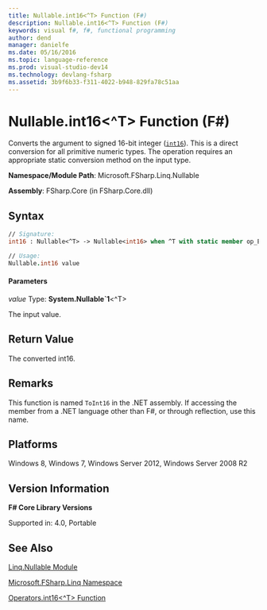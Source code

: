 ```yaml
---
title: Nullable.int16<^T> Function (F#)
description: Nullable.int16<^T> Function (F#)
keywords: visual f#, f#, functional programming
author: dend
manager: danielfe
ms.date: 05/16/2016
ms.topic: language-reference
ms.prod: visual-studio-dev14
ms.technology: devlang-fsharp
ms.assetid: 3b9f6b33-f311-4022-b948-829fa78c51aa
---
```


# Nullable.int16<^T> Function (F#)

Converts the argument to signed 16-bit integer ([`int16`](https://msdn.microsoft.com/library/608e612c-5a8e-40c4-912f-55788628cb9b)). This is a direct conversion for all primitive numeric types. The operation requires an appropriate static conversion method on the input type.

**Namespace/Module Path**: Microsoft.FSharp.Linq.Nullable

**Assembly**: FSharp.Core (in FSharp.Core.dll)


## Syntax

```fsharp
// Signature:
int16 : Nullable<^T> -> Nullable<int16> when ^T with static member op_Explicit and ^T : (new : unit ->  ^T) and ^T : struct and ^T :> ValueType

// Usage:
Nullable.int16 value
```

#### Parameters
*value*
Type: **System.Nullable&#96;1**&lt;^T&gt;


The input value.

## Return Value
The converted int16.


## Remarks
This function is named `ToInt16` in the .NET assembly. If accessing the member from a .NET language other than F#, or through reflection, use this name.


## Platforms
Windows 8, Windows 7, Windows Server 2012, Windows Server 2008 R2

## Version Information
**F# Core Library Versions**

Supported in: 4.0, Portable

## See Also
[Linq.Nullable Module](Linq.Nullable-Module-%5BFSharp%5D.md)

[Microsoft.FSharp.Linq Namespace](Microsoft.FSharp.Linq-Namespace-%5BFSharp%5D.md)

[Operators.int16&#60;^T&#62; Function](Operators.int16%5B%5ET%5D-Function-%5BFSharp%5D.md)
